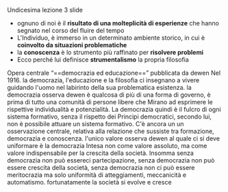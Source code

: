      

Undicesima lezione 3 slide


- ognuno di noi è il __risultato di una molteplicità di esperienze__ che hanno segnato nel corso del fluire del tempo
- L'Individuo, è immerso in un determinato ambiente storico, in cui è __coinvolto da situazioni problematiche__
- la __conoscenza__ è lo strumento più raffinato per __risolvere problemi__
- Ecco perché lui definisce __strumentalismo__ la propria filosofia







Opera centrale “==democrazia ed educazione==” pubblicata da dewen Nel 1916. la democrazia, l'educazione e la filosofia ci insegnano a vivere guidando l'uomo nel labirinto della sua problematica esistenza. la democrazia osserva dewen è qualcosa di più di una forma di governo, è prima di tutto una comunità di persone libere che Mirano ad esprimere le rispettive individualità e potenzialità. La democrazia quindi è il fulcro di ogni sistema formativo, senza il rispetto dei Principi democratici, secondo lui, non è possibile attuare un sistema formativo. C'è ancora un un osservazione centrale, relativa alla relazione che sussiste tra formazione, democrazia e conoscenza. l'unico valore osserva dewen al quale ci si deve uniformare è la democrazia Intesa non come valore assoluto, ma come valore indispensabile per la crescita della società. Insomma senza democrazia non può essereci partecipazione, senza democrazia non può essere crescita della società, senza democrazia non ci può essere meritocrazia ma solo uniformità di atteggiamenti, meccanicità e automatismo. fortunatamente la società si evolve e cresce




